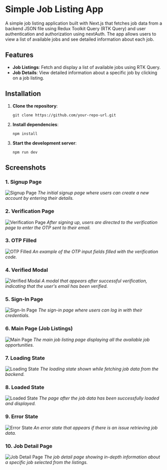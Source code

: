 # Simple Job Listing App

A simple job listing application built with Next.js that fetches job data from a backend JSON file using Redux Toolkit Query (RTK Query) and user authentication and authorization using nextAuth. The app allows users to view a list of available jobs and see detailed information about each job.

## Features

- **Job Listings**: Fetch and display a list of available jobs using RTK Query.
- **Job Details**: View detailed information about a specific job by clicking on a job listing.

## Installation

1. **Clone the repository**:
   ```
   git clone https://github.com/your-repo-url.git
   ```
2. **Install dependencies**:
   ```
   npm install
   ```
3. **Start the development server**:
   ```
   npm run dev
   ```

## Screenshots

### 1. Signup Page

![Signup Page](./readmeimg/signuppage.png)
_The initial signup page where users can create a new account by entering their details._

### 2. Verification Page

![Verification Page](./readmeimg/verifypage.png)
_After signing up, users are directed to the verification page to enter the OTP sent to their email._

### 3. OTP Filled

![OTP Filled](./readmeimg/otp_filled.png)
_An example of the OTP input fields filled with the verification code._

### 4. Verified Modal

![Verified Modal](./readmeimg/verified_modal.png)
_A modal that appears after successful verification, indicating that the user's email has been verified._

### 5. Sign-In Page

![Sign-In Page](./readmeimg/login_page.png)
_The sign-in page where users can log in with their credentials._

### 6. Main Page (Job Listings)

![Main Page](./readmeimg/login_page.png)
_The main job listing page displaying all the available job opportunities._

### 7. Loading State

![Loading State](./readmeimg/loading.png)
_The loading state shown while fetching job data from the backend._

### 8. Loaded State

![Loaded State](./readmeimg/loaded.png)
_The page after the job data has been successfully loaded and displayed._

### 9. Error State

![Error State](./readmeimg/error.png)
_An error state that appears if there is an issue retrieving job data._

### 10. Job Detail Page

![Job Detail Page](./readmeimg/detail.png)
_The job detail page showing in-depth information about a specific job selected from the listings._
